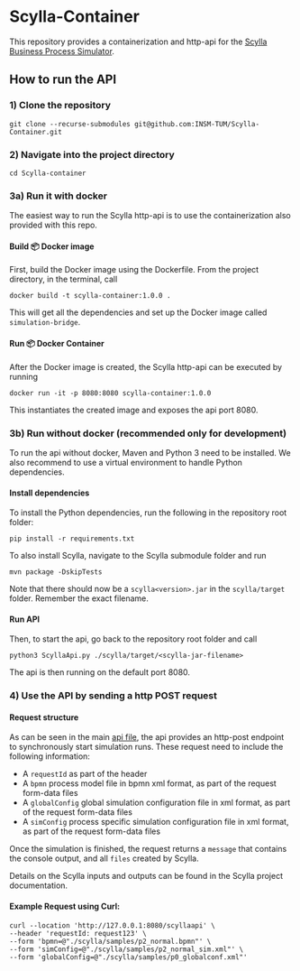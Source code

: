 # Scylla-Container
This repository provides a containerization and http-api for the [Scylla Business Process Simulator](https://github.com/bptlab/scylla).

<!-- ## :technologist: Getting started -->

<!-- ## :star: Run with Docker from Github :star:

1) pull Docker image from Github:

```console
docker pull ghcr.io/TODO/scylla-container:main
```

2) Send a http POST request (Please follow the steps at the "send a http POST request" section at the bottom) -->

## How to run the API

### 1) Clone the repository

```console
git clone --recurse-submodules git@github.com:INSM-TUM/Scylla-Container.git
```

### 2) Navigate into the project directory

```console
cd Scylla-container
```

### 3a) Run it with docker

The easiest way to run the Scylla http-api is to use the containerization also provided with this repo.

#### Build 📦️ Docker image

First, build the Docker image using the Dockerfile. From the project directory, in the terminal, call 

```console
docker build -t scylla-container:1.0.0 .
```

This will get all the dependencies and set up the Docker image called `simulation-bridge`.


#### Run 📦️ Docker Container

After the Docker image is created, the Scylla http-api can be executed by running

```console
docker run -it -p 8080:8080 scylla-container:1.0.0
```
This instantiates the created image and exposes the api port 8080. 

### 3b) Run without docker (recommended only for development)

To run the api without docker, Maven and Python 3 need to be installed. We also recommend to use a virtual environment to handle Python dependencies.

#### Install dependencies
To install the Python dependencies, run the following in the repository root folder:

```console
pip install -r requirements.txt
```

To also install Scylla, navigate to the Scylla submodule folder and run
```console
mvn package -DskipTests
```

Note that there should now be a `scylla<version>.jar` in the `scylla/target` folder. Remember the exact filename.

#### Run API
Then, to start the api, go back to the repository root folder and call
```console
python3 ScyllaApi.py ./scylla/target/<scylla-jar-filename>
```
The api is then running on the default port 8080.


### 4)  Use the API by sending a http POST request

#### Request structure
As can be seen in the main [api file](./ScyllaApi.py), the api provides an http-post endpoint to synchronously start simulation runs. These request need to include the following information: 
- A `requestId` as part of the header
- A `bpmn` process model file in bpmn xml format, as part of the request form-data files
- A `globalConfig` global simulation configuration file in xml format, as part of the request form-data files
- A `simConfig` process specific simulation configuration file in xml format, as part of the request form-data files

Once the simulation is finished, the request returns a `message` that contains the console output, and all `files` created by Scylla.

Details on the Scylla inputs and outputs can be found in the Scylla project documentation.

<!-- #### Sample input files:
In folder _requestData_ there are sample files to simulate a request from SimuBridge: 
  - BPMN-File: _pizza_1.bpmn_
  - Parameter-File: _pizza1.json_ -->

  
#### Example Request using Curl:

```console
curl --location 'http://127.0.0.1:8080/scyllaapi' \
--header 'requestId: request123' \
--form 'bpmn=@"./scylla/samples/p2_normal.bpmn"' \
--form 'simConfig=@"./scylla/samples/p2_normal_sim.xml"' \
--form 'globalConfig=@"./scylla/samples/p0_globalconf.xml"'
```

